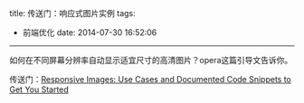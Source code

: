 title: 传送门：响应式图片实例
tags:
  - 前端优化
date: 2014-07-30 16:52:06
---

如何在不同屏幕分辨率自动显示适宜尺寸的高清图片？opera这篇引导文告诉你。

传送门：[Responsive Images: Use Cases and Documented Code Snippets to Get You Started](http://dev.opera.com/articles/responsive-images/)